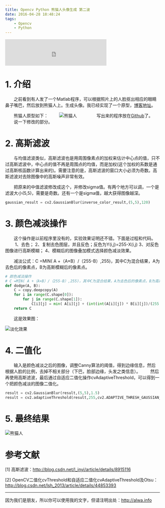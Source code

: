 ```yaml
---
title: Opencv Python 熊猫人头像生成 第二波
date: 2016-04-28 18:48:24
tags:
    - Opencv
    - Python
---
```


<iframe frameborder="no" border="0" marginwidth="0" marginheight="0" width=330 height=86 src="http://music.163.com/outchain/player?type=2&id=27580073&auto=0&height=66"></iframe>

# 1. 介绍
　　之前看到有人发了一个Matlab程序，可以根据照片上的人脸抠出相应的眼睛鼻子嘴巴，然后放到熊猫人上。生成头像。我已经实现了一个原型，[博客地址](http://alwa.info/2016/03/09/Opencv-Python-%E7%86%8A%E7%8C%AB%E4%BA%BA%E5%A4%B4%E5%83%8F%E7%94%9F%E6%88%90/)。

　　熊猫人原型如下：
　　
![熊猫人](http://7xrh75.com1.z0.glb.clouddn.com/python_base.jpg)
　　
　　写出来的程序放在[Github](https://github.com/LichAmnesia/Pandamen-Generator)了。
　　说一下修改的部分。

<!-- more -->
# 2. 高斯滤波
　　与均值滤波类似，高斯滤波也是用周围像素点的加权来估计中心点的值，只不过高斯滤波中，中心点的值不再是周围点的均值，而是加权(这个加权的系数是通过高斯核函数计算出来的)。需要注意的是，高斯滤波的窗口大小必须为奇数。高斯滤波对去除图像中的高斯噪声非常有效。

　　把原来的中值滤波修改成这个，并修改sigma值。有两个地方可以调，一个是滤波大小(5,5)，需要是奇数。还有一个是sigma值，越大获得图像越深。
　　
```python
gaussian_result = cv2.GaussianBlur(inverse_color_result,(5,5),120)
```

# 3. 颜色减淡操作
　　这个操作是以前程序里没有的，实验效果证明还不错。下面是过程和代码。
　　
1、去色；
2、复制去色图层，并且反色；反色为Y(i,j)=255-X(i,j)
3、对反色图像进行高斯模糊；
4、模糊后的图像叠加模式选择颜色减淡效果。

　　减淡公式：C =MIN( A +（A×B）/（255-B）,255)，其中C为混合结果，A为去色后的像素点，B为高斯模糊后的像素点。
　　
```python
# 颜色减淡操作
# C =MIN( A +（A×B）/（255-B）,255)，其中C为混合结果，A为去色后的像素点，B为高斯模糊后的像素点。
def dodge(A, B):
    C = copy.deepcopy(A)
    for i in range(C.shape[0]):
        for j in range(C.shape[1]):
            C[i][j] = min( A[i][j] + (int(int(A[i][j]) * B[i][j])/(255 - B[i][j])),255)
    return C
```

　　这是效果图：

![淡化效果](http://7xrh75.com1.z0.glb.clouddn.com/%E7%86%8A%E7%8C%AB%E4%BA%BA-lyf%E6%B7%A1%E5%8C%96%E6%95%88%E6%9E%9C.png)

# 4. 二值化
　　输入是颜色减淡之后的图像，调整Canny算法的阈值，得到边缘信息，然后根据人脸的比例，去掉不相关部分（下巴，脸部边缘，头发之类信息）。
　　然后再使用高斯滤波，最后通过自适应二值化操作cvAdaptiveThreshold，可以得到一个把颜色减淡的图像二值化。
　　
```python
result = cv2.GaussianBlur(result,(5,5),1.5)     
result = cv2.adaptiveThreshold(result,255,cv2.ADAPTIVE_THRESH_GAUSSIAN_C,cv2.THRESH_BINARY,11,2)

```

# 5. 最终结果

![熊猫人](http://7xrh75.com1.z0.glb.clouddn.com/%E7%86%8A%E7%8C%AB%E4%BA%BA-merge_output_lyf_1.jpg)


# 参考文献
[1] 高斯滤波：http://blog.csdn.net/l_inyi/article/details/8915116

[2] OpenCV二值化cvThreshold和自适应二值化cvAdaptiveThreshold及Otsu：http://blog.csdn.net/lsh_2013/article/details/44853393


----

因为我们是朋友，所以你可以使用我的文字，但请注明出处：http://alwa.info